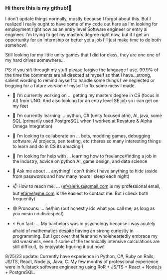 ### Hi there this is my github!👋

I don't update things normally, mostly because I forgot about this. But I realized I really ought to have some of my code out here as I'm looking for employment right now as an entry level Software engineer or entry ai engineer. I'm trying to get my masters degree right now, but if I get an opportunity for an internship or better yet a job I'll just make time to do both somehow!

Still looking for my little unity games that I did for class, they are one one of my hard drives somewhere...

PS: if you sift through my stuff please forgive the language I use. 99.9% of the time the comments are all directed at myself so that I have...strong, salient wording to remind myself to handle some things I've neglected or begging for a future version of myself to fix some mess I made.

- 🔭 I’m currently working on ... getting my masters degree in CS (focus in AI) from UNO.
And also looking for an entry level SE job so i can get on my feet

- 🌱 I’m currently learning ... python, C# (unity focused atm), AI, java, some SQL (primarily used PostgreSQL when I worked at Revature & Alpha Omega Integration)

- 👯 I’m looking to collaborate on ... bots, modding games, debugging software, AI projects, pen testing, etc
(theres so many interesting things to learn and do in CS its amazing!)

- 🤔 I’m looking for help with ... learning how to freelance/finding a job in the industry, advice on python AI, game design, and data science

- 💬 Ask me about ... anything! I don't think I have anything to hide (aside from passwords and how many hours I sleep each night)

- 📫 How to reach me: ... (efvalerius@gmail.com is my professional email, but efarve@me.com is the easiest to contact me. But i check both frequently)

- 😄 Pronouns: ... he/him (but honestly idc what you call me, as long as you mean no disrespect)

- ⚡ Fun fact: ... My bachelors was in psychology because i was acutely afraid of mathematics despite having an strong curiosity in programming.
But I got over that fear and wholeheartedly embrace my old weakness,
even if some of the technically intensive calculations are still difficult, its enjoyable figuring it out now!

8/25/23 update:
Currently have experience in Python, C#, Ruby on Rails, JS/TS, React, Node.js, Java, C. My few months of professional experience were in fullstack software engineering using RoR + JS/TS + React + Node.js + PostgreSQL.

